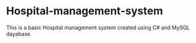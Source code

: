 # Hospital-management-system
 This is a basic Hospital management system created using C# and MySQL dayabase
